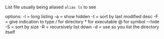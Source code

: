 List file
usually being aliased
```alias ls``` to see

options:
-l = long listing
-a = show hidden
-t = sort by last modified desc
-F = give indication to type / for directory * for executable @ for symbol
--hide 
-S = sort by size
-R = recursively list down
-d = use so you list the directory itself
